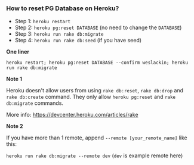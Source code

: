 ### How to reset PG Database on Heroku?

- Step 1: `heroku restart`
- Step 2: `heroku pg:reset DATABASE` (no need to change the `DATABASE`)
- Step 3: `heroku run rake db:migrate`
- Step 4: `heroku run rake db:seed` (if you have seed)

**One liner**

`heroku restart; heroku pg:reset DATABASE --confirm weslackin; heroku run rake db:migrate`

**Note 1**

Heroku doesn't allow users from using `rake db:reset`, `rake db:drop` and `rake db:create` command. They only allow `heroku pg:reset` and `rake db:migrate` commands.

More info: https://devcenter.heroku.com/articles/rake

**Note 2**

If you have more than 1 remote, append `--remote [your_remote_name]` like this:

`heroku run rake db:migrate --remote dev` (`dev` is example remote here)

